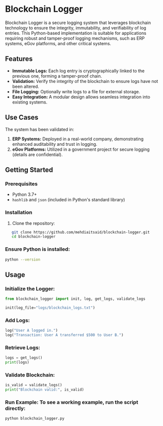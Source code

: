 # Blockchain Logger

Blockchain Logger is a secure logging system that leverages blockchain technology to ensure the integrity, immutability, and verifiability of log entries. This Python-based implementation is suitable for applications requiring robust and tamper-proof logging mechanisms, such as ERP systems, eGov platforms, and other critical systems.

## Features
- **Immutable Logs:** Each log entry is cryptographically linked to the previous one, forming a tamper-proof chain.
- **Validation:** Verify the integrity of the blockchain to ensure logs have not been altered.
- **File Logging:** Optionally write logs to a file for external storage.
- **Easy Integration:** A modular design allows seamless integration into existing systems.

## Use Cases
The system has been validated in:
1. **ERP Systems:** Deployed in a real-world company, demonstrating enhanced auditability and trust in logging.
2. **eGov Platforms:** Utilized in a government project for secure logging (details are confidential).

## Getting Started

### Prerequisites
- Python 3.7+
- `hashlib` and `json` (included in Python's standard library)

### Installation
1. Clone the repository:
```bash
   git clone https://github.com/mehdiaitsaid/blockchain-logger.git
   cd blockchain-logger
```   


### Ensure Python is installed:
```bash
python --version
```
## Usage
### Initialize the Logger:
```python
from blockchain_logger import init, log, get_logs, validate_logs

init(log_file="logs/blockchain_logs.txt")
```


### Add Logs:
```python
log("User A logged in.")
log("Transaction: User A transferred $500 to User B.")

```

### Retrieve Logs:
```python
logs = get_logs()
print(logs)
```



### Validate Blockchain:
```python
is_valid = validate_logs()
print("Blockchain valid:", is_valid)
```


### Run Example: To see a working example, run the script directly:
```bash
python blockchain_logger.py
```



